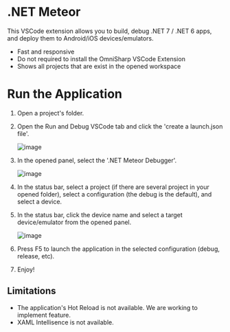 # .NET Meteor

This VSCode extension allows you to build, debug .NET 7 / .NET 6 apps, and deploy them to Android/iOS devices/emulators.

* Fast and responsive
* Do not required to install the OmniSharp VSCode Extension
* Shows all projects that are exist in the opened workspace

# Run the Application

1. Open a project's folder.
1. Open the Run and Debug VSCode tab and click the 'create a launch.json file'.

    ![image](https://user-images.githubusercontent.com/12169834/205598333-1987f55f-a70c-402a-8986-1df2f256d9a0.png)
    
1. In the opened panel, select the '.NET Meteor Debugger'.

    ![image](https://user-images.githubusercontent.com/12169834/205598820-9767ff89-f64a-4c71-bbb3-9614a0aad254.png)
    
1. In the status bar, select a project (if there are several project in your opened folder), select a configuration (the debug is the default), and select a device. 
1. In the status bar, click the device name and select a target device/emulator from the opened panel.

    ![image](https://user-images.githubusercontent.com/12169834/205599557-9a9a3981-3e39-4d9d-9b0e-c1146f9df21e.png)

1. Press F5 to launch the application in the selected configuration (debug, release, etc). 
1. Enjoy!

## Limitations

* The application's Hot Reload is not available. We are working to implement feature.
* XAML Intellisence is not available.
